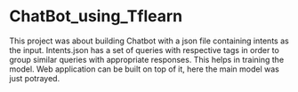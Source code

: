# ChatBot_using_Tflearn
This project was about building Chatbot with a json file containing intents as the input. 
Intents.json has a set of queries with respective tags in order to group similar queries with appropriate responses.
This helps in training the model. 
Web application can be built on top of it, here the main model was just potrayed.
